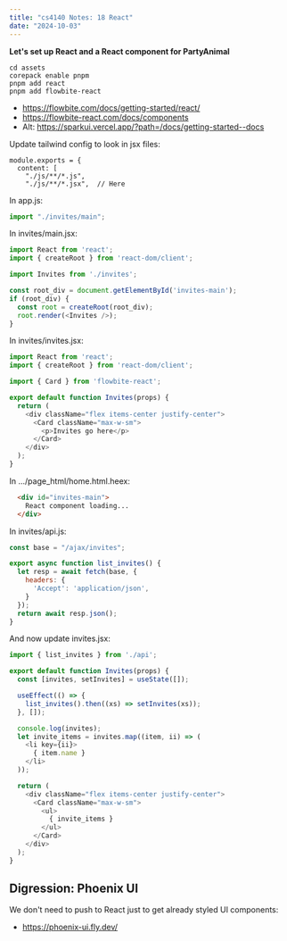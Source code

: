 ```yaml
---
title: "cs4140 Notes: 18 React"
date: "2024-10-03"
---
```


**Let's set up React and a React component for PartyAnimal**

```
cd assets
corepack enable pnpm
pnpm add react
pnpm add flowbite-react
```

 - https://flowbite.com/docs/getting-started/react/
 - https://flowbite-react.com/docs/components
 - Alt: https://sparkui.vercel.app/?path=/docs/getting-started--docs

Update tailwind config to look in jsx files:

```
module.exports = {
  content: [
    "./js/**/*.js",
    "./js/**/*.jsx",  // Here
```

In app.js:

```js
import "./invites/main";
```

In invites/main.jsx:


```js
import React from 'react';
import { createRoot } from 'react-dom/client';

import Invites from './invites';

const root_div = document.getElementById('invites-main');
if (root_div) {
  const root = createRoot(root_div);
  root.render(<Invites />);
}
```

In invites/invites.jsx:


```js
import React from 'react';
import { createRoot } from 'react-dom/client';

import { Card } from 'flowbite-react';

export default function Invites(props) {
  return (
    <div className="flex items-center justify-center">
      <Card className="max-w-sm">
        <p>Invites go here</p>
      </Card>
    </div>
  );
}
```

In .../page_html/home.html.heex:

```html
  <div id="invites-main">
    React component loading...
  </div>
```


In invites/api.js:

```js
const base = "/ajax/invites";

export async function list_invites() {
  let resp = await fetch(base, {
    headers: {
      'Accept': 'application/json',
    }
  });
  return await resp.json();
}
```

And now update invites.jsx:

```js
import { list_invites } from './api';

export default function Invites(props) {
  const [invites, setInvites] = useState([]);

  useEffect(() => {
    list_invites().then((xs) => setInvites(xs));
  }, []);

  console.log(invites);
  let invite_items = invites.map((item, ii) => (
    <li key={ii}>
      { item.name }
    </li>
  ));

  return (
    <div className="flex items-center justify-center">
      <Card className="max-w-sm">
        <ul>
          { invite_items }
        </ul>
      </Card>
    </div>
  );
}
```

## Digression: Phoenix UI

We don't need to push to React just to get already styled UI components:

 - https://phoenix-ui.fly.dev/
